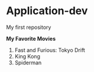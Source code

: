 # Application-dev
My first repository

**My Favorite Movies**

1. Fast and Furious: Tokyo Drift
2. King Kong
3. Spiderman
